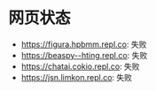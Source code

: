 # 网页状态
- https://figura.hpbmm.repl.co: 失败
- https://beaspy--hting.repl.co: 失败
- https://chatai.cokio.repl.co: 失败
- https://jsn.limkon.repl.co: 失败
